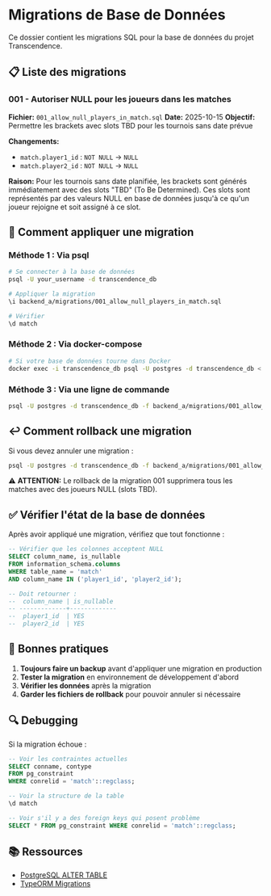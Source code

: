 # Migrations de Base de Données

Ce dossier contient les migrations SQL pour la base de données du projet Transcendence.

## 📋 Liste des migrations

### 001 - Autoriser NULL pour les joueurs dans les matches
**Fichier:** `001_allow_null_players_in_match.sql`
**Date:** 2025-10-15
**Objectif:** Permettre les brackets avec slots TBD pour les tournois sans date prévue

**Changements:**
- `match.player1_id` : `NOT NULL` → `NULL`
- `match.player2_id` : `NOT NULL` → `NULL`

**Raison:** Pour les tournois sans date planifiée, les brackets sont générés immédiatement avec des slots "TBD" (To Be Determined). Ces slots sont représentés par des valeurs NULL en base de données jusqu'à ce qu'un joueur rejoigne et soit assigné à ce slot.

## 🚀 Comment appliquer une migration

### Méthode 1 : Via psql

```bash
# Se connecter à la base de données
psql -U your_username -d transcendence_db

# Appliquer la migration
\i backend_a/migrations/001_allow_null_players_in_match.sql

# Vérifier
\d match
```

### Méthode 2 : Via docker-compose

```bash
# Si votre base de données tourne dans Docker
docker exec -i transcendence_db psql -U postgres -d transcendence_db < backend_a/migrations/001_allow_null_players_in_match.sql
```

### Méthode 3 : Via une ligne de commande

```bash
psql -U postgres -d transcendence_db -f backend_a/migrations/001_allow_null_players_in_match.sql
```

## ↩️ Comment rollback une migration

Si vous devez annuler une migration :

```bash
psql -U postgres -d transcendence_db -f backend_a/migrations/001_allow_null_players_in_match_rollback.sql
```

⚠️ **ATTENTION:** Le rollback de la migration 001 supprimera tous les matches avec des joueurs NULL (slots TBD).

## ✅ Vérifier l'état de la base de données

Après avoir appliqué une migration, vérifiez que tout fonctionne :

```sql
-- Vérifier que les colonnes acceptent NULL
SELECT column_name, is_nullable
FROM information_schema.columns
WHERE table_name = 'match'
AND column_name IN ('player1_id', 'player2_id');

-- Doit retourner :
--  column_name | is_nullable
-- -------------+-------------
--  player1_id  | YES
--  player2_id  | YES
```

## 📝 Bonnes pratiques

1. **Toujours faire un backup** avant d'appliquer une migration en production
2. **Tester la migration** en environnement de développement d'abord
3. **Vérifier les données** après la migration
4. **Garder les fichiers de rollback** pour pouvoir annuler si nécessaire

## 🔍 Debugging

Si la migration échoue :

```sql
-- Voir les contraintes actuelles
SELECT conname, contype
FROM pg_constraint
WHERE conrelid = 'match'::regclass;

-- Voir la structure de la table
\d match

-- Voir s'il y a des foreign keys qui posent problème
SELECT * FROM pg_constraint WHERE conrelid = 'match'::regclass;
```

## 📚 Ressources

- [PostgreSQL ALTER TABLE](https://www.postgresql.org/docs/current/sql-altertable.html)
- [TypeORM Migrations](https://typeorm.io/migrations)
